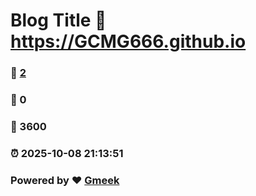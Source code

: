 # Blog Title :link: https://GCMG666.github.io 
### :page_facing_up: [2](https://GCMG666.github.io/tag.html) 
### :speech_balloon: 0 
### :hibiscus: 3600 
### :alarm_clock: 2025-10-08 21:13:51 
### Powered by :heart: [Gmeek](https://github.com/Meekdai/Gmeek)
